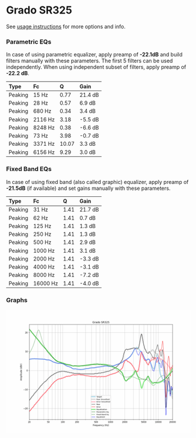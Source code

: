 # Grado SR325
See [usage instructions](https://github.com/jaakkopasanen/AutoEq#usage) for more options and info.

### Parametric EQs
In case of using parametric equalizer, apply preamp of **-22.1dB** and build filters manually
with these parameters. The first 5 filters can be used independently.
When using independent subset of filters, apply preamp of **-22.2 dB**.

| Type    | Fc      |     Q | Gain    |
|:--------|:--------|:------|:--------|
| Peaking | 15 Hz   |  0.77 | 21.4 dB |
| Peaking | 28 Hz   |  0.57 | 6.9 dB  |
| Peaking | 680 Hz  |  0.34 | 3.4 dB  |
| Peaking | 2116 Hz |  3.18 | -5.5 dB |
| Peaking | 8248 Hz |  0.38 | -6.6 dB |
| Peaking | 73 Hz   |  3.98 | -0.7 dB |
| Peaking | 3371 Hz | 10.07 | 3.3 dB  |
| Peaking | 6156 Hz |  9.29 | 3.0 dB  |

### Fixed Band EQs
In case of using fixed band (also called graphic) equalizer, apply preamp of **-21.5dB**
(if available) and set gains manually with these parameters.

| Type    | Fc       |    Q | Gain    |
|:--------|:---------|:-----|:--------|
| Peaking | 31 Hz    | 1.41 | 21.7 dB |
| Peaking | 62 Hz    | 1.41 | 0.7 dB  |
| Peaking | 125 Hz   | 1.41 | 1.3 dB  |
| Peaking | 250 Hz   | 1.41 | 1.3 dB  |
| Peaking | 500 Hz   | 1.41 | 2.9 dB  |
| Peaking | 1000 Hz  | 1.41 | 3.1 dB  |
| Peaking | 2000 Hz  | 1.41 | -3.3 dB |
| Peaking | 4000 Hz  | 1.41 | -3.1 dB |
| Peaking | 8000 Hz  | 1.41 | -7.2 dB |
| Peaking | 16000 Hz | 1.41 | -4.0 dB |

### Graphs
![](./Grado%20SR325.png)